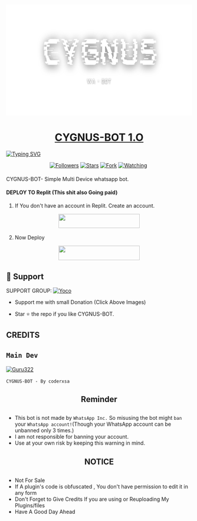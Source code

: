 <p align="center">  
  <a href="https://youtu.be/WcA7GZuaN0A">
    <img alt="Guru" height="300" src="https://raw.githubusercontent.com/coderxsa/WABot/main/WA-BOT/cdn/images/logo.png">
    <h1 align="center">CYGNUS-BOT 1.O</h1>
    <a href="https://git.io/typing-svg"><img src="https://readme-typing-svg.demolab.com?font=Black+Ops+One&size=50&pause=1000&color=1BAFBAFF&center=true&width=910&height=100&lines=THANKS FOR CHOOSING +FLASH-MD;MULTI+DEVICE+WHATSAPP+BOT;CREATED+BY+FRANCE+KING;RELEASED+22.2.2024" alt="Typing SVG" /></a>
  </a>
</p>
<p align="center">
<p/>
<p align="center">
<a href="https://github.com/coderxsa?tab=followers"><img title="Followers" src="https://img.shields.io/github/followers/coderxsa?label=Followers&style=social"></a>
<a href="https://github.com/coderxsa/CYGNUS-BOT/stargazers/"><img title="Stars" src="https://img.shields.io/github/stars/coderxsa/CYGNUS-BOT?&style=social"></a>
<a href="https://github.com/coderxsa/CYGNUS-BOT/network/members"><img title="Fork" src="https://img.shields.io/github/forks/coderxsa/CYGNUS-BOT?style=social"></a>
<a href="https://github.com/coderxsa/CYGNUS-BOT/watchers"><img title="Watching" src="https://img.shields.io/github/watchers/coderxsa/CYGNUS-BOT?label=Watching&style=social"></a>
<a href="" alt="FOSSA Status"><img src=""/></a>
</p>

####  
CYGNUS-BOT- Simple Multi Device whatsapp bot.


#### DEPLOY TO Replit (This shit also Going paid)

1. If You don't have an account in Replit. Create an account.
    <br>
<p align="center"><a href="https://replit.com/signup"> <img src="https://img.shields.io/badge/replit%20Account-blue?style=for-the-badge&logo=replit" width="220" height="38.45"/></a></p>

2. Now Deploy
    <br>
<p align="center"><a href="https://repl.it/github/coderxsa/CYGNUS-BOT.git"> <img src="https://img.shields.io/badge/replit%20Deploy-blue?style=for-the-badge&logo=replit" width="220" height="38.45"/></a></p>

 
 ## 🤩 Support

SUPPORT GROUP: <a href="https://pay.yoco.com/coderx"><img alt="Yoco" src="https://a.storyblok.com/f/111633/600x120/efd2e37265/payment-strip.svg"/></a>
- Support me with small Donation (Click Above Images)

- Star ⭐ the repo if you like CYGNUS-BOT.

## CREDITS 




## `Main Dev` 
<a href="https://github.com/coderxsa"><img src="https://avatars.githubusercontent.com/u/149763717?v=4" width="250" height="250" alt="Guru322"/></a>
  
`CYGNUS-BOT - By coderxsa`


<h2 align="center">  Reminder
</h2>
   
## 
- This bot is not made by `WhatsApp Inc.` So misusing the bot might `ban` your `WhatsApp account!`(Though your WhatsApp account can be unbanned only 3 times.)
- I am not responsible for banning your account.
- Use at your own risk by keeping this warning in mind.


<h2 align="center">  NOTICE
</h2>
   
## 
- Not For Sale
- If A plugin's code is obfuscated , You don't have permission to edit it in any form 
- Don't Forget to Give Credits If you are using or Reuploading My Plugins/files
- Have A Good Day Ahead
